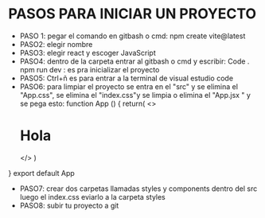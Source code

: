 # PASOS PARA INICIAR UN PROYECTO

- PASO 1:
  pegar el comando en gitbash o cmd: npm create vite@latest
- PASO2:
  elegir nombre
- PASO3:
  elegir react y escoger JavaScript
- PASO4:
  dentro de la carpeta entrar al gitbash o cmd y escribir: Code .
  npm run dev : es pra inicializar el proyecto
- PASO5:
  Ctrl+ñ es para entrar a la terminal de visual estudio code
- PASO6: para limpiar el proyecto se entra en el "src" y se elimina el "App.css", se elimina el "index.css"y se limpia o elimina el "App.jsx " y se pega esto:
 function App () {
  return(
    <> <h1>Hola </h1></>
  )
  
}
export default App 
- PASO7: crear dos carpetas llamadas styles y components dentro del src luego el index.css eviarlo a la carpeta styles
- PASO8: subir tu proyecto a git